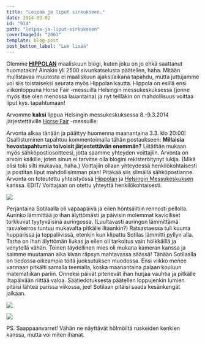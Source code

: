 ```yaml
---
title: "Leipää ja liput sirkukseen."
date: 2014-03-02
id: "914"
path: "leipaa-ja-liput-sirkukseen"
coverImageId: "2061"
template: blog-post
post_button_label: "Lue lisää"
---
```


Olemme **[HIPPOLAN](http://www.hippola.fi/)** maaliskuun blogi, kuten joku on jo ehkä saattanut huomatakin! Ainakin yli 2500 sivunkatselusta päätellen, haha. Mitään mullistavaa muutosta ei maaliskuun ajaksi/aikana tapahdu, mutta juttujamme voi siis toistaiseksi seurata myös Hippolan kautta. Hippola on esillä ensi viikonloppuna Horse Fair -messuilla Helsingin messukeskuksessa (jonne myös itse olen menossa lauantaina) ja nyt teilläkin on mahdollisuus voittaa liput kys. tapahtumaan!

Arvomme **kaksi** lippua Helsingin messukeskuksessa 8.-9.3.2014 järjestettäville [Horse Fair](http://www.messukeskus.com/Sites3/GoExpo2014/HelsinkiHorseFair) -messuille.

Arvonta alkaa tänään ja päättyy huomenna maanantaina 3.3. klo 20:00! Osallistuminen tapahtuu kommentoimalla tähän postaukseen: **Millaisia hevostapahtumia toivoisit järjestettävän enemmän?** Liitäthän mukaan myös sähköpostiosoitteesi, jotta saamme yhteyden voittajiin. Arvonta on arvoin kaikille, joten sinun ei tarvitse olla blogini rekisteröitynyt lukija. (Mikä olisi toki silti mukavaa, haha.) Voittajiin ollaan yhteydessä henkilökohtaisesti ja postitan liput mahdollisimman pian! Pitäkää siis silmällä sähköpostianne. Arvonta on toteutettu yhteistyössä [Hippolan](http://www.hippola.fi/) ja [Helsingin Messukeskuksen](http://www.messukeskus.com/) kanssa. EDIT/ Voittajaan on otettu yhteyttä henkilökohtaisesti.

[![](/images/IMG_0191_.jpg)](http://3.bp.blogspot.com/-cmJy5coBFjE/UxMPW_k5qwI/AAAAAAAAH_4/Z6lH-wt7dRQ/s1600/IMG_0191_.jpg)

Perjantaina Sotilaalla oli vapaapäivä ja eilen höntsäiltiin rennosti pellolla. Aurinko lämmittää jo ihan älyttömästi ja päivisin molemmat kaviolliset torkkuvat tyytyväisinä auringossa. (Luultavasti auringon lämmittämä rasvakerros tuntuu mukavalta pitkälle iltaankin?) Ratsastaessa tuli kuuma hupparissa ja toppaliivissä, etenkin kun klipattu Sotilas lämmitti pyllyn alla. Tarha on ihan älyttömän liukas ja eilen oli tarkoitus vain hölkkäillä ja venytellä vähän. Toinen täydellinen mies oli mukana kameran kanssa ja saimme muutaman aika kivan räpsyn mahtavassa säässä! Tänään Sotilaalla on tiedossa oikeampia töitä juoksutuksen muodossa. Ensi viikko menee varmaan pitkälti samalla teemalla, koska maanantaina palaan kouluun matematiikan pariin. Onneksi päivät pitenevät ihan hurjaa vauhtia ja pitkälle iltapäivään riittää valoa. Säätiedotuksesta päätellen loppujenkin lumien pitäisi lähteä parissa viikossa, jee! Sotilaan pitäisi saada kesänkengät jalkaan.

[![](/images/sotilasrakene.jpg)](http://3.bp.blogspot.com/--YcN2Bdq3a0/UxMPXTYlnXI/AAAAAAAAIAA/w1nq26qOzko/s1600/sotilasrakene.jpg)

[![](/images/IMG_0009.JPG)](http://4.bp.blogspot.com/-THaYbffdaQM/UxMPXJgL_0I/AAAAAAAAH_8/bGBx5BgP9HY/s1600/IMG_0009.JPG)

PS. Saappaanvarret! Vähän ne näyttävät hölmöiltä ruskeiden kenkien kanssa, mutta voi miten ihanat.
